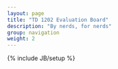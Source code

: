 ```yaml
---
layout: page
title: "TD 1202 Evaluation Board"
description: "By nerds, for nerds"
group: navigation
weight: 2
---
```

{% include JB/setup %}




